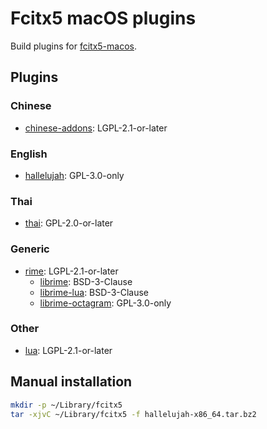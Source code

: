 # Fcitx5 macOS plugins
Build plugins for [fcitx5-macos](https://github.com/fcitx-contrib/fcitx5-macos).

## Plugins
### Chinese
* [chinese-addons](https://github.com/fcitx/fcitx5-chinese-addons): LGPL-2.1-or-later

### English
* [hallelujah](https://github.com/fcitx-contrib/fcitx5-hallelujah): GPL-3.0-only

### Thai
* [thai](https://github.com/fcitx/fcitx5-libthai): GPL-2.0-or-later

### Generic
* [rime](https://github.com/fcitx/fcitx5-rime): LGPL-2.1-or-later
  * [librime](https://github.com/rime/librime): BSD-3-Clause
  * [librime-lua](https://github.com/hchunhui/librime-lua): BSD-3-Clause
  * [librime-octagram](https://github.com/lotem/librime-octagram): GPL-3.0-only

### Other
* [lua](https://github.com/fcitx/fcitx5-lua): LGPL-2.1-or-later

## Manual installation
```sh
mkdir -p ~/Library/fcitx5
tar -xjvC ~/Library/fcitx5 -f hallelujah-x86_64.tar.bz2
```
